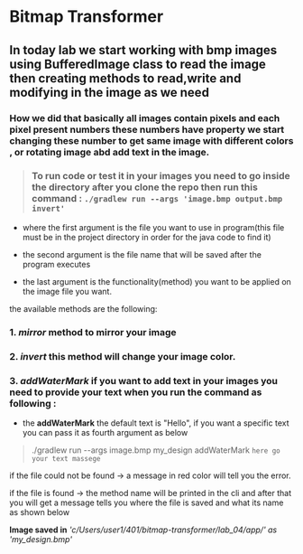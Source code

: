 # Bitmap Transformer
## In today lab we start working with bmp images using BufferedImage class to read the image  then creating methods to read,write and modifying in the image as we need
### How we did that basically  all images contain pixels and each pixel present numbers these numbers have property we start changing these number to get  same image with different colors , or rotating image abd add text in the image. 
> ### To run code or test it in your images  you need to go inside the directory after you clone the repo then run this command  :  `./gradlew run --args 'image.bmp output.bmp invert'`
* where the first argument is the file you want to use in program(this file must be in the project directory in order for the java code to find it)

* the second argument is the file name that will be saved after the program executes

* the last argument is the functionality(method) you want to be applied on the image file you want.

the available methods are the following: 

### 1. *mirror* method to mirror your image
### 2. *invert* this method will change your image color.
### 3. *addWaterMark* if you want to add text in your images you need to provide your text when you run the command as following :

* the **addWaterMark** the default text is "Hello", if you want a specific text you can pass it as fourth argument as below

>./gradlew run --args image.bmp my_design addWaterMark `here go your text massege`

if the file could not be found -> a message in red color will tell you the error.

if the file is found -> the method name will be printed in the cli and after that you will get a message tells you where the file is saved and what its name as shown below

**Image saved in** _'c/Users/user1/401/bitmap-transformer/lab_04/app/' as 'my_design.bmp'_
